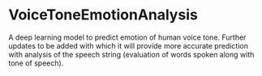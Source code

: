 # VoiceToneEmotionAnalysis
A deep learning model to predict emotion of human voice tone. Further updates to be added with which it will provide more accurate prediction with analysis of the speech string (evaluation of words spoken along with tone of speech).
